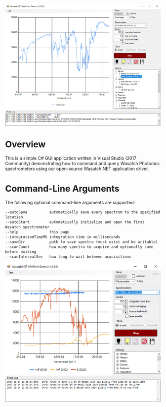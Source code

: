 ![Demo](https://github.com/WasatchPhotonics/Wasatch.NET/raw/master/screenshots/demo.png)

# Overview

This is a simple C# GUI application written in Visual Studio (2017 Community) 
demonstrating how to command and query Wasatch Photonics spectrometers using our
open-source Wasatch.NET application driver.

# Command-Line Arguments

The following optional command-line arguments are supported:

    --autoSave          automatically save every spectrum to the specified location
    --autoStart         automatically initialize and open the first Wasatch spectrometer
    --help              this page
    --integrationTimeMS integration time in milliseconds
    --saveDir           path to save spectra (must exist and be writable)
    --scanCount         how many spectra to acquire and optionally save before exiting
    --scanIntervalSec   how long to wait between acquisitions

![Multiple](https://github.com/WasatchPhotonics/Wasatch.NET/raw/master/screenshots/multiple.png)
